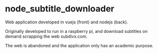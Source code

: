 # node_subtitle_downloader
Web application developed in vuejs (front) and nodejs (back).

Originally developed to run in a raspberry pi, and download subtitles on demand scrapping the web subdivx.com.

The web is abandoned and the application only has an academic purpose.
